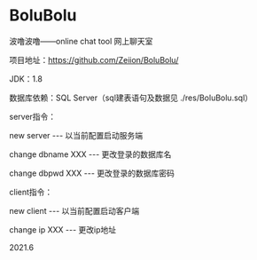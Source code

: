 # BoluBolu
波噜波噜——online chat tool 网上聊天室

项目地址：https://github.com/Zeiion/BoluBolu/

JDK：1.8

数据库依赖：SQL Server（sql建表语句及数据见 ./res/BoluBolu.sql）



server指令：

new server --- 以当前配置启动服务端

change dbname XXX --- 更改登录的数据库名

change dbpwd XXX --- 更改登录的数据库密码



client指令：

new client --- 以当前配置启动客户端

change ip XXX --- 更改ip地址





2021.6
